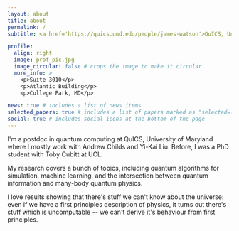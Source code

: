 ```yaml
---
layout: about
title: about
permalink: /
subtitle: <a href='https://quics.umd.edu/people/james-watson'>QuICS, University of Maryland</a>. 

profile:
  align: right
  image: prof_pic.jpg
  image_circular: false # crops the image to make it circular
  more_info: >
    <p>Suite 3010</p>
    <p>Atlantic Building</p>
    <p>College Park, MD</p>

news: true # includes a list of news items
selected_papers: true # includes a list of papers marked as "selected={true}"
social: true # includes social icons at the bottom of the page
---
```


I'm a postdoc in quantum computing at QuICS, University of Maryland where I mostly work with Andrew Childs and Yi-Kai Liu. Before, I was a PhD student with Toby Cubitt at UCL.

My research covers a bunch of topics, including quantum algorithms for simulation, machine learning, and the intersection between quantum information and many-body quantum physics.

I love results showing that there's stuff we can't know about the universe: even if we have a first principles description of physics, it turns out there's stuff which is uncomputable -- we can't derive it's behaviour from first principles.